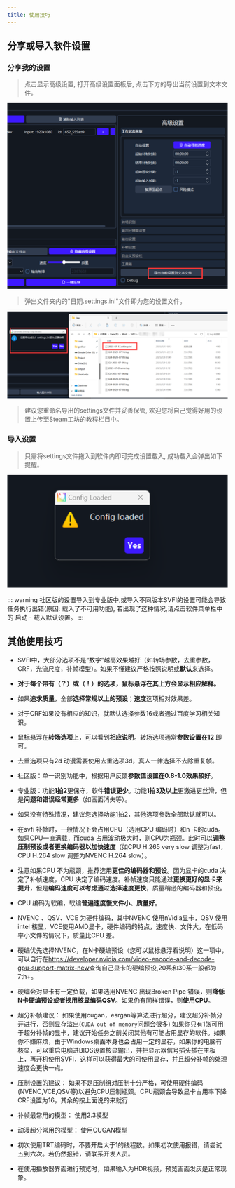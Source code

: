 ```yaml
---
title: 使用技巧
---
```


## 分享或导入软件设置

### 分享我的设置

> 点击显示高级设置, 打开高级设置面板后, 点击下方的导出当前设置到文本文件。

![img](/Statics/UserGuide/41.png)

> 弹出文件夹内的"日期.settings.ini"文件即为您的设置文件。

![img](/Statics/UserGuide/42.png)

> 建议您重命名导出的settings文件并妥善保管, 欢迎您将自己觉得好用的设置上传至Steam工坊的教程栏目中。

### 导入设置

> 只需将settings文件拖入到软件内即可完成设置载入, 成功载入会弹出如下提醒。

![img](/Statics/UserGuide/43.png)

::: warning
社区版的设置导入到专业版中,或导入不同版本SVFI的设置可能会导致任务执行出错(原因: 载入了不可用功能),
若出现了这种情况,请点击软件菜单栏中的 启动 - 载入默认设置。
:::


## 其他使用技巧

- SVFI中，大部分选项不是“数字”越高效果越好（如转场参数，去重参数，CRF，光流尺度，补帧模型）。如果不懂建议严格按照说明或**默认**来选择。
- **对于每个带有（？）或（！）的选项，鼠标悬浮在其上方会显示相应解释。**
- 如果**追求质量**，全部**选择常规以上的预设**；**速度**选项相对效果差。
- 对于CRF如果没有相应的知识，就默认选择参数16或者通过百度学习相关知识。
- 鼠标悬浮在**转场选项**上，可以看到**相应说明**。转场选项通常**参数设置在12** 即可。
- 去重选项只有2d 动漫需要使用去重选项3d，真人一律选择不去除重复帧。
- 社区版：单一识别功能中，根据用户反馈**参数值设置在0.8-1.0效果较好**。
- 专业版：功能**1拍2**更保守，软件**错误更少**。功能**1拍3及以上**更激进更丝滑，但是**问题和错误经常更多**（如画面消失等）。
- 如果没有特殊情况，建议您选择功能1拍2，其他选项参数全部默认就可以。
- 在svfi 补帧时，一般情况下会占用CPU（选用CPU 编码时）和n 卡的cuda。如果CPU一直满载，而cuda 占用波动极大时，则CPU为瓶颈。此时可以**调整压制预设或者更换编码器以加快速度**（如CPU H.265 very slow 调整为fast，CPU H.264 slow 调整为NVENC H.264 slow）。
- 注意如果CPU 不为瓶颈，推荐选用**更佳的编码器和预设**。因为显卡的cuda 决定了补帧速度，CPU 决定了编码速度。补帧速度只能通过**更换更好的显卡来提升**，但是**编码速度可以考虑通过选择速度更快**，质量稍逊的编码器和预设。
- CPU 编码为软编，软编**普遍速度慢文件小、质量好**。
- NVENC 、QSV、VCE 为硬件编码，其中NVENC 使用nVidia显卡，QSV 使用intel 核显，VCE使用AMD显卡，硬件编码的特点，速度快、文件大，在低码率小文件的情况下，质量比CPU 差。
- 硬编优先选择NVENC，在N卡硬编预设（您可以鼠标悬浮看说明）这一项中，可以自行在<https://developer.nvidia.com/video-encode-and-decode-gpu-support-matrix-new>查询自己显卡的硬编预设,20系和30系一般都为7th+。
- 硬编会对显卡有一定负载，如果选用NVENC 出现Broken Pipe 错误，则**降低N卡硬编预设或者换用核显编码QSV**。如果仍有同样错误，则**使用CPU**。

- 超分补帧建议：
如果使用cugan，esrgan等算法进行超分，建议超分补帧分开进行，否则显存溢出(`CUDA out of memory`问题会很多)
如果你只有1张可用于超分补帧的显卡，建议开始任务之前关闭其他有可能占用显存的软件。如果你不嫌麻烦，由于Windows桌面本身也会占用一定的显存，如果你的电脑有核显，可以重启电脑进BIOS设置核显输出，并把显示器信号插头插在主板上，再开机使用SVFI，这样可以获得最大的可使用显存，并且超分补帧的处理速度会更快一点。
- 压制设置的建议：
如果不是压制组对压制十分严格，可使用硬件编码(NVENC,VCE,QSV等)以避免CPU压制瓶颈。CPU瓶颈会导致显卡占用率下降
CRF设置为16，其余的按上面说的来就行
- 补帧最常用的模型：
使用2.3模型
- 动漫超分常用的模型：
使用CUGAN模型
- 初次使用TRT编码时，不要开启大于1的线程数。如果初次使用报错，请尝试五到六次。若仍然报错，请联系开发人员。
- 在使用播放器界面进行预览时，如果输入为HDR视频，预览画面发灰是正常现象。
